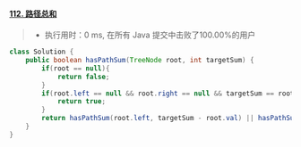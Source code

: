 #### [112. 路径总和](https://leetcode-cn.com/problems/path-sum/)

> - 执行用时：0 ms, 在所有 Java 提交中击败了100.00%的用户

```java
class Solution {
    public boolean hasPathSum(TreeNode root, int targetSum) {
        if(root == null){
            return false;
        }
        if(root.left == null && root.right == null && targetSum == root.val){
            return true;
        }
        return hasPathSum(root.left, targetSum - root.val) || hasPathSum(root.right, targetSum - root.val);
    }
}
```

